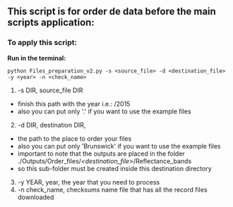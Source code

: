 ## This script is for order de data before the main scripts application:


### To apply this script:

**Run in the terminal:**

    python Files_preparation_v2.py -s <source_file> -d <destination_file> -y <year> -n <check_name>
1. -s DIR, source_file DIR
- finish this path with the year i.e.: /2015
- also you can put only '.' if you want to use the example files
2. -d DIR, destination DIR, 
- the path to the place to order your files
- also you can put only 'Brunswick' if you want to use the example files
- important to note that the outputs are placed in the folder ./Outputs/Order_files/*<destination_file>*/Reflectance_bands
- so this sub-folder must be created inside this destination directory
3. -y YEAR, year, the year that you need to process
4. -n check_name, checksums name file that has all the record files downloaded
